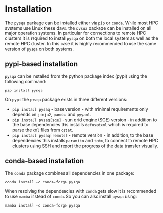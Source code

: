 # Installation
The `pysqa` package can be installed either via `pip` or `conda`. While most HPC systems use Linux these days, the 
`pysqa` package can be installed on all major operation systems. In particular for connections to remote HPC clusters it
is required to install `pysqa` on both the local system as well as the remote HPC cluster. In this case it is highly 
recommended to use the same version of `pysqa` on both systems. 

## pypi-based installation
`pysqa` can be installed from the python package index (pypi) using the following command: 
```
pip install pysqa
```
On `pypi` the `pysqa` package exists in three different versions: 

* `pip install pysaq` - base version - with minimal requirements only depends on `jinja2`, `pandas` and `pyyaml`.
* `pip install pysaq[sge]` - sun grid engine (SGE) version - in addition to the base dependencies this installs 
  `defusedxml` which is required to parse the `xml` files from `qstat`. 
* `pip install pysaq[remote]` - remote version - in addition, to the base dependencies this installs `paramiko` and 
  `tqdm`, to connect to remote HPC clusters using SSH and report the progress of the data transfer visually. 

## conda-based installation 
The `conda` package combines all dependencies in one package: 
```
conda install -c conda-forge pysqa
```
When resolving the dependencies with `conda` gets slow it is recommended to use `mamba` instead of `conda`. So you can 
also install `pysqa` using: 
```
mamba install -c conda-forge pysqa
```


